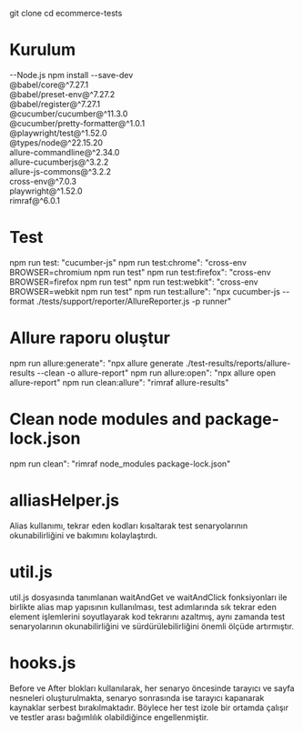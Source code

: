 git clone <repo-url>
cd ecommerce-tests

# Kurulum

--Node.js
npm install --save-dev \
 @babel/core@^7.27.1 \
 @babel/preset-env@^7.27.2 \
 @babel/register@^7.27.1 \
 @cucumber/cucumber@^11.3.0 \
 @cucumber/pretty-formatter@^1.0.1 \
 @playwright/test@^1.52.0 \
 @types/node@^22.15.20 \
 allure-commandline@^2.34.0 \
 allure-cucumberjs@^3.2.2 \
 allure-js-commons@^3.2.2 \
 cross-env@^7.0.3 \
 playwright@^1.52.0 \
 rimraf@^6.0.1

# Test 

npm run test: "cucumber-js"
npm run test:chrome": "cross-env BROWSER=chromium npm run test"
npm run test:firefox": "cross-env BROWSER=firefox npm run test"
npm run test:webkit": "cross-env BROWSER=webkit npm run test"
npm run test:allure": "npx cucumber-js --format ./tests/support/reporter/AllureReporter.js -p runner"


# Allure raporu oluştur

npm run allure:generate": "npx allure generate ./test-results/reports/allure-results --clean -o allure-report"
npm run allure:open": "npx allure open allure-report"
npm run clean:allure": "rimraf allure-results"

# Clean node modules and package-lock.json
npm run clean": "rimraf node_modules package-lock.json"


# alliasHelper.js
Alias kullanımı, tekrar eden kodları kısaltarak test senaryolarının okunabilirliğini ve bakımını kolaylaştırdı.

# util.js
util.js dosyasında tanımlanan waitAndGet ve waitAndClick fonksiyonları ile birlikte alias map yapısının kullanılması, test adımlarında sık tekrar eden element işlemlerini soyutlayarak kod tekrarını azaltmış, aynı zamanda test senaryolarının okunabilirliğini ve sürdürülebilirliğini önemli ölçüde artırmıştır.

# hooks.js
Before ve After blokları kullanılarak, her senaryo öncesinde tarayıcı ve sayfa nesneleri oluşturulmakta, senaryo sonrasında ise tarayıcı kapanarak kaynaklar serbest bırakılmaktadır. Böylece her test izole bir ortamda çalışır ve testler arası bağımlılık olabildiğince engellenmiştir.
